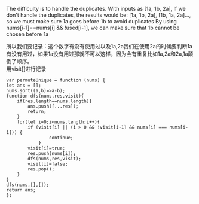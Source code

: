 The difficulty is to handle the duplicates.
With inputs as [1a, 1b, 2a],
If we don't handle the duplicates, the results would be: [1a, 1b, 2a], [1b, 1a, 2a]...,
so we must make sure 1a goes before 1b to avoid duplicates
By using nums[i-1]==nums[i] && !used[i-1], we can make sure that 1b cannot be chosen before 1a

所以我们要记录：这个数字有没有使用过以及1a,2a我们在使用2a的时候要判断1a有没有用过，如果1a没有用过那就不可以这样，因为会有重复比如1a,2a和2a,1a颠倒了顺序。     
用visit[]进行记录

```code
var permuteUnique = function (nums) {
let ans = [];
nums.sort((a,b)=>a-b);
function dfs(nums,res,visit){
    if(res.length==nums.length){
        ans.push([...res]);
        return;
    }
    for(let i=0;i<nums.length;i++){
        if (visit[i] || (i > 0 && !visit[i-1] && nums[i] === nums[i-1])) {
                continue;
            }
        visit[i]=true;
        res.push(nums[i]);
        dfs(nums,res,visit);
        visit[i]=false;
        res.pop();
    }
}
dfs(nums,[],[]);
return ans;
};
```
